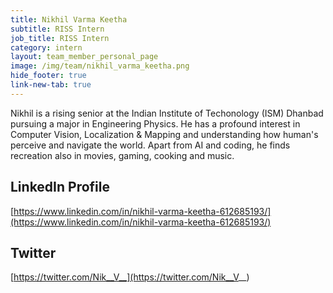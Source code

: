 ```yaml
---
title: Nikhil Varma Keetha 
subtitle: RISS Intern
job_title: RISS Intern
category: intern
layout: team_member_personal_page
image: /img/team/nikhil_varma_keetha.png
hide_footer: true
link-new-tab: true
---
```


Nikhil is a rising senior at the Indian Institute of Techonology (ISM) Dhanbad pursuing a major in Engineering Physics. He has a profound interest in Computer Vision, Localization & Mapping and understanding how human's perceive and navigate the world. Apart from AI and coding, he finds recreation also in movies, gaming, cooking and music.

## LinkedIn Profile ##
[https://www.linkedin.com/in/nikhil-varma-keetha-612685193/](https://www.linkedin.com/in/nikhil-varma-keetha-612685193/)

## Twitter ##
[https://twitter.com/Nik__V__](https://twitter.com/Nik__V__)
